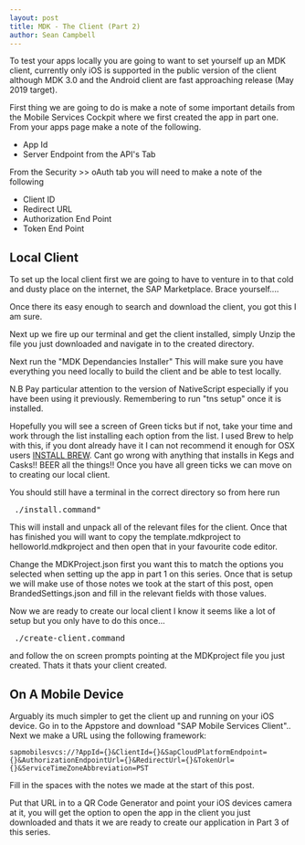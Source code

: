 ```yaml
---
layout: post
title: MDK - The Client (Part 2)
author: Sean Campbell
---
```


To test your apps locally you are going to want to set yourself up an MDK client, currently only iOS is supported in the public version of the client although MDK 3.0 and the Android client are fast approaching release (May 2019 target).

First thing we are going to do is make a note of some important details from the Mobile Services Cockpit where we first created the app in part one. From your apps page make a note of the following.  

- App Id 
- Server Endpoint from the API's Tab  

From the Security >> oAuth tab you will need to make a note of the following

- Client ID
- Redirect URL
- Authorization End Point
- Token End Point

## Local Client

To set up the local client first we are going to have to venture in to that cold and dusty place on the internet, the SAP Marketplace. Brace yourself....

Once there its easy enough to search and download the client, you got this I am sure. 

Next up we fire up our terminal and get the client installed, simply Unzip the file you just downloaded and navigate in to the created directory. 

Next run the "MDK Dependancies Installer" This will make sure you have everything you need locally to build the client and be able to test locally. 

N.B Pay particular attention to the version of NativeScript especially if you have been using it previously. Remembering to run "tns setup" once it is installed.

Hopefully you will see a screen of Green ticks but if not, take your time and work through the list installing each option from the list. I used Brew to help with this, if you dont already have it I can not recommend it enough for OSX users [INSTALL BREW](https://brew.sh/). Cant go wrong with anything that installs in Kegs and Casks!! BEER all the things!! Once you have all green ticks we can move on to creating our local client.

You should still have a terminal in the correct directory so from here run 
<pre> ./install.command" </pre>
This will install and unpack all of the relevant files for the client. Once that has finished you will want to copy the template.mdkproject to helloworld.mdkproject and then open that in your favourite code editor.

Change the MDKProject.json first you want this to match the options you selected when setting up the app in part 1 on this series. Once that is setup we will make use of those notes we took at the start of this post, open BrandedSettings.json and fill in the relevant fields with those values. 

Now we are ready to create our local client I know it seems like a lot of setup but you only have to do this once... 

<pre> ./create-client.command </pre>

and follow the on screen prompts pointing at the MDKproject file you just created. Thats it thats your client created. 


## On A Mobile Device

Arguably its much simpler to get the client up and running on your iOS device. Go in to the Appstore and download "SAP Mobile Services Client".. Next we make a URL using the following framework:

<code>sapmobilesvcs://?AppId={}&ClientId={}&SapCloudPlatformEndpoint={}&AuthorizationEndpointUrl={}&RedirectUrl={}&TokenUrl={}&ServiceTimeZoneAbbreviation=PST </code>

Fill in the spaces with the notes we made at the start of this post. 

Put that URL in to a QR Code Generator and point your iOS devices camera at it, you will get the option to open the app in the client you just downloaded and thats it we are ready to create our application in Part 3 of this series.